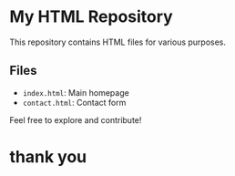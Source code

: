 # My HTML Repository

This repository contains HTML files for various purposes.

## Files
- `index.html`: Main homepage
- `contact.html`: Contact form

Feel free to explore and contribute!
# thank you